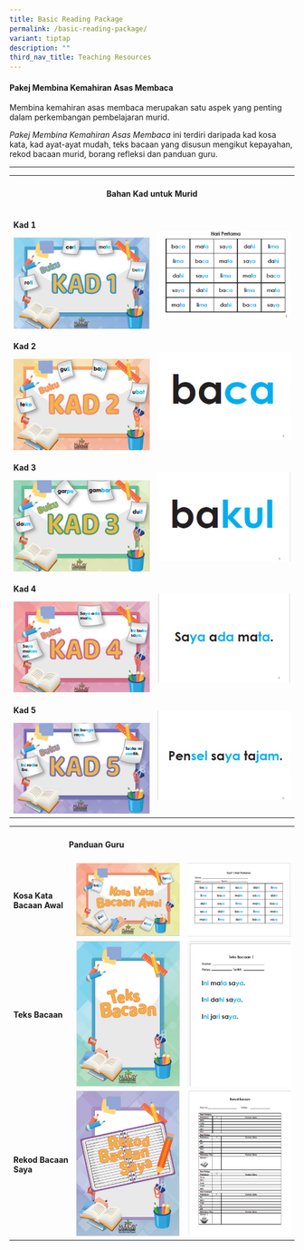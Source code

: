 ```yaml
---
title: Basic Reading Package
permalink: /basic-reading-package/
variant: tiptap
description: ""
third_nav_title: Teaching Resources
---
```

<h4><strong>Pakej Membina Kemahiran Asas Membaca</strong></h4>
<p>Membina kemahiran asas membaca merupakan satu aspek yang penting dalam
perkembangan pembelajaran murid.</p>
<p><em>Pakej Membina Kemahiran Asas Membaca</em> ini terdiri daripada kad
kosa kata, kad ayat-ayat mudah, teks bacaan yang disusun mengikut kepayahan,
rekod bacaan murid, borang refleksi dan panduan guru.</p>
<hr>
<table style="minWidth: 50px">
<colgroup>
<col>
<col>
</colgroup>
<tbody>
<tr>
<th rowspan="1" colspan="2">
<h4>Bahan Kad untuk Murid</h4>
</th>
</tr>
<tr>
<td rowspan="1" colspan="1">
<p><strong>Kad 1</strong>
</p><a class="isomer-image-wrapper" href="/files/MOE_membacaCARD1.pdf"><img style="width: 100%" height="auto" width="100%" alt="" src="/images/membaca_kad1.jpg"></a>
</td>
<td rowspan="1" colspan="1">
<p></p>
<p></p><a class="isomer-image-wrapper" href="/files/MOE_membacaCARD1.pdf"><img style="width: 100%" height="auto" width="100%" alt="" src="/images/membaca_kad1a.jpg"></a>
</td>
</tr>
<tr>
<td rowspan="1" colspan="1">
<p><strong>Kad 2</strong>
</p><a class="isomer-image-wrapper" href="/files/MOE_membacaCARD2.pdf"><img style="width: 100%" height="auto" width="100%" alt="" src="/images/membaca_kad2.jpg"></a>
</td>
<td rowspan="1" colspan="1">
<p></p>
<p></p><a class="isomer-image-wrapper" href="/files/MOE_membacaCARD2.pdf"><img style="width: 100%" height="auto" width="100%" alt="" src="/images/membaca_kad2a.jpg"></a>
</td>
</tr>
<tr>
<td rowspan="1" colspan="1">
<p><strong>Kad 3</strong>
</p><a class="isomer-image-wrapper" href="/files/MOE_membacaCARD3.pdf"><img style="width: 100%" height="auto" width="100%" alt="" src="/images/membaca_kad3.jpg"></a>
</td>
<td rowspan="1" colspan="1">
<p></p><a class="isomer-image-wrapper" href="/files/MOE_membacaCARD3.pdf"><img style="width: 100%" height="auto" width="100%" alt="" src="/images/membaca_kad3a.jpg"></a>
</td>
</tr>
<tr>
<td rowspan="1" colspan="1">
<p><strong>Kad 4</strong>
</p><a class="isomer-image-wrapper" href="/files/MOE_membacaCARD4.pdf"><img style="width: 100%" height="auto" width="100%" alt="" src="/images/membaca_kad4.jpg"></a>
</td>
<td rowspan="1" colspan="1">
<p></p><a class="isomer-image-wrapper" href="/files/MOE_membacaCARD4.pdf"><img style="width: 100%" height="auto" width="100%" alt="" src="/images/membaca_kad4a.jpg"></a>
</td>
</tr>
<tr>
<td rowspan="1" colspan="1">
<p><strong>Kad 5</strong>
</p><a class="isomer-image-wrapper" href="/files/MOE_membacaCARD5.pdf"><img style="width: 100%" height="auto" width="100%" alt="" src="/images/membaca_kad5.jpg"></a>
</td>
<td rowspan="1" colspan="1"><a class="isomer-image-wrapper" href="/files/MOE_membacaCARD5.pdf"><img style="width: 100%" height="auto" width="100%" alt="" src="/images/membaca_kad5a.jpg"></a>
</td>
</tr>
</tbody>
</table>
<table style="minWidth: 75px">
<colgroup>
<col>
<col>
<col>
</colgroup>
<tbody>
<tr>
<th rowspan="1" colspan="2">
<h4>Panduan Guru</h4>
</th>
<th rowspan="1" colspan="1">
<p></p>
</th>
</tr>
<tr>
<td rowspan="1" colspan="1">
<p><strong>Kosa Kata Bacaan Awal</strong>
</p>
</td>
<td rowspan="1" colspan="1">
<div class="isomer-image-wrapper">
<img style="width: 100%;" height="auto" width="100%" alt="" src="/images/kosa_kata_bacaan_awal.jpg">
</div>
</td>
<td rowspan="1" colspan="1">
<div class="isomer-image-wrapper">
<img style="width: 100%" height="auto" width="100%" alt="" src="/images/kosa_kata_bacaan_awal_1a.jpg">
</div>
</td>
</tr>
<tr>
<td rowspan="1" colspan="1">
<p><strong>Teks Bacaan</strong>
</p>
</td>
<td rowspan="1" colspan="1">
<div class="isomer-image-wrapper">
<img style="width: 100%;" height="auto" width="100%" alt="" src="/images/teks_bacaan1.jpg">
</div>
</td>
<td rowspan="1" colspan="1">
<div class="isomer-image-wrapper">
<img style="width: 100%" height="auto" width="100%" alt="" src="/images/teks_bacaan1a.jpg">
</div>
</td>
</tr>
<tr>
<td rowspan="1" colspan="1">
<p><strong>Rekod Bacaan Saya</strong>
</p>
</td>
<td rowspan="1" colspan="1">
<div class="isomer-image-wrapper">
<img style="width: 100%;" height="auto" width="100%" alt="" src="/images/rekod_bacaan_1.jpg">
</div>
</td>
<td rowspan="1" colspan="1">
<div class="isomer-image-wrapper">
<img style="width: 100%" height="auto" width="100%" alt="" src="/images/rekod_bacaan_1a.jpg">
</div>
</td>
</tr>
</tbody>
</table>
<p></p>